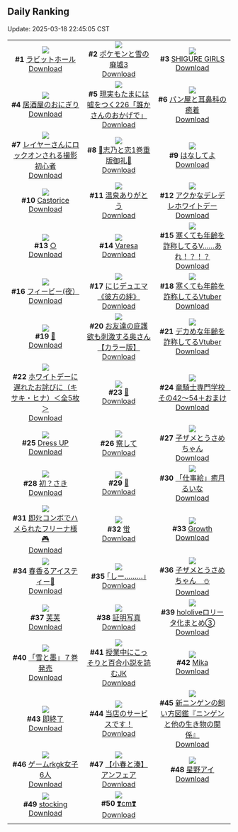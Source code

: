 ## Daily Ranking
Update: 2025-03-18 22:45:05 CST

|      |      |      |
| :----: | :----: | :----: |
| ![](https://i.pixiv.re/c/240x480/img-master/img/2025/03/16/00/00/03/128252651_p0_master1200.jpg)<br>**#1** [ラビットホール](https://www.pixiv.net/artworks/128252651)<br>[Download](https://i.pixiv.re/img-original/img/2025/03/16/00/00/03/128252651_p0.jpg) | ![](https://i.pixiv.re/c/240x480/img-master/img/2025/03/16/00/29/52/128254375_p0_master1200.jpg)<br>**#2** [ポケモンと雪の廃墟3](https://www.pixiv.net/artworks/128254375)<br>[Download](https://i.pixiv.re/img-original/img/2025/03/16/00/29/52/128254375_p0.png) | ![](https://i.pixiv.re/c/240x480/img-master/img/2025/03/17/00/01/29/128294117_p0_master1200.jpg)<br>**#3** [SHIGURE GIRLS](https://www.pixiv.net/artworks/128294117)<br>[Download](https://i.pixiv.re/img-original/img/2025/03/17/00/01/29/128294117_p0.jpg) |
| ![](https://i.pixiv.re/c/240x480/img-master/img/2025/03/17/07/30/05/128303070_p0_master1200.jpg)<br>**#4** [居酒屋のおにぎり](https://www.pixiv.net/artworks/128303070)<br>[Download](https://i.pixiv.re/img-original/img/2025/03/17/07/30/05/128303070_p0.jpg) | ![](https://i.pixiv.re/c/240x480/img-master/img/2025/03/16/18/00/08/128278655_p0_master1200.jpg)<br>**#5** [現実もたまには嘘をつく226「誰かさんのおかげで」](https://www.pixiv.net/artworks/128278655)<br>[Download](https://i.pixiv.re/img-original/img/2025/03/16/18/00/08/128278655_p0.jpg) | ![](https://i.pixiv.re/c/240x480/img-master/img/2025/03/17/21/04/43/128320421_p0_master1200.jpg)<br>**#6** [パン屋と耳鼻科の癒着](https://www.pixiv.net/artworks/128320421)<br>[Download](https://i.pixiv.re/img-original/img/2025/03/17/21/04/43/128320421_p0.jpg) |
| ![](https://i.pixiv.re/c/240x480/img-master/img/2025/03/16/21/16/50/128286476_p0_master1200.jpg)<br>**#7** [レイヤーさんにロックオンされる撮影初心者](https://www.pixiv.net/artworks/128286476)<br>[Download](https://i.pixiv.re/img-original/img/2025/03/16/21/16/50/128286476_p0.jpg) | ![](https://i.pixiv.re/c/240x480/img-master/img/2025/03/16/00/10/17/128253555_p0_master1200.jpg)<br>**#8** [🩵志乃と恋1巻重版御礼🩷](https://www.pixiv.net/artworks/128253555)<br>[Download](https://i.pixiv.re/img-original/img/2025/03/16/00/10/17/128253555_p0.jpg) | ![](https://i.pixiv.re/c/240x480/img-master/img/2025/03/16/00/00/12/128252707_p0_master1200.jpg)<br>**#9** [はなしてよ](https://www.pixiv.net/artworks/128252707)<br>[Download](https://i.pixiv.re/img-original/img/2025/03/16/00/00/12/128252707_p0.jpg) |
| ![](https://i.pixiv.re/c/240x480/img-master/img/2025/03/16/01/13/11/128255980_p0_master1200.jpg)<br>**#10** [Castorice](https://www.pixiv.net/artworks/128255980)<br>[Download](https://i.pixiv.re/img-original/img/2025/03/16/01/13/11/128255980_p0.png) | ![](https://i.pixiv.re/c/240x480/img-master/img/2025/03/17/11/24/56/128294009_p0_master1200.jpg)<br>**#11** [温泉ありがとう](https://www.pixiv.net/artworks/128294009)<br>[Download](https://i.pixiv.re/img-original/img/2025/03/17/11/24/56/128294009_p0.jpg) | ![](https://i.pixiv.re/c/240x480/img-master/img/2025/03/16/00/13/12/128253692_p0_master1200.jpg)<br>**#12** [アクかなデレデレホワイトデー](https://www.pixiv.net/artworks/128253692)<br>[Download](https://i.pixiv.re/img-original/img/2025/03/16/00/13/12/128253692_p0.png) |
| ![](https://i.pixiv.re/c/240x480/img-master/img/2025/03/16/00/00/27/128252801_p0_master1200.jpg)<br>**#13** [○](https://www.pixiv.net/artworks/128252801)<br>[Download](https://i.pixiv.re/img-original/img/2025/03/16/00/00/27/128252801_p0.png) | ![](https://i.pixiv.re/c/240x480/img-master/img/2025/03/16/00/00/16/128252728_p0_master1200.jpg)<br>**#14** [Varesa](https://www.pixiv.net/artworks/128252728)<br>[Download](https://i.pixiv.re/img-original/img/2025/03/16/00/00/16/128252728_p0.jpg) | ![](https://i.pixiv.re/c/240x480/img-master/img/2025/03/16/23/03/55/128291531_p0_master1200.jpg)<br>**#15** [寒くても年齢を詐称してるV……あれ！？！？](https://www.pixiv.net/artworks/128291531)<br>[Download](https://i.pixiv.re/img-original/img/2025/03/16/23/03/55/128291531_p0.png) |
| ![](https://i.pixiv.re/c/240x480/img-master/img/2025/03/17/00/00/21/128293940_p0_master1200.jpg)<br>**#16** [フィービー(夜）](https://www.pixiv.net/artworks/128293940)<br>[Download](https://i.pixiv.re/img-original/img/2025/03/17/00/00/21/128293940_p0.jpg) | ![](https://i.pixiv.re/c/240x480/img-master/img/2025/03/16/00/00/21/128252763_p0_master1200.jpg)<br>**#17** [にじデュエマ《彼方の絆》](https://www.pixiv.net/artworks/128252763)<br>[Download](https://i.pixiv.re/img-original/img/2025/03/16/00/00/21/128252763_p0.jpg) | ![](https://i.pixiv.re/c/240x480/img-master/img/2025/03/16/21/10/46/128286244_p0_master1200.jpg)<br>**#18** [寒くても年齢を詐称してるVtuber](https://www.pixiv.net/artworks/128286244)<br>[Download](https://i.pixiv.re/img-original/img/2025/03/16/21/10/46/128286244_p0.png) |
| ![](https://i.pixiv.re/c/240x480/img-master/img/2025/03/16/01/23/10/128256270_p0_master1200.jpg)<br>**#19** [🌟](https://www.pixiv.net/artworks/128256270)<br>[Download](https://i.pixiv.re/img-original/img/2025/03/16/01/23/10/128256270_p0.jpg) | ![](https://i.pixiv.re/c/240x480/img-master/img/2025/03/16/00/05/03/128253287_p0_master1200.jpg)<br>**#20** [お友達の庇護欲も刺激する奥さん【カラー版】](https://www.pixiv.net/artworks/128253287)<br>[Download](https://i.pixiv.re/img-original/img/2025/03/16/00/05/03/128253287_p0.jpg) | ![](https://i.pixiv.re/c/240x480/img-master/img/2025/03/17/21/12/52/128320710_p0_master1200.jpg)<br>**#21** [デカめな年齢を詐称してるVtuber](https://www.pixiv.net/artworks/128320710)<br>[Download](https://i.pixiv.re/img-original/img/2025/03/17/21/12/52/128320710_p0.png) |
| ![](https://i.pixiv.re/c/240x480/img-master/img/2025/03/16/10/00/10/128265340_p0_master1200.jpg)<br>**#22** [ホワイトデーに遅れたお詫びに（キサキ・ヒナ）＜全5枚＞](https://www.pixiv.net/artworks/128265340)<br>[Download](https://i.pixiv.re/img-original/img/2025/03/16/10/00/10/128265340_p0.jpg) | ![](https://i.pixiv.re/c/240x480/img-master/img/2025/03/16/00/00/20/128252757_p0_master1200.jpg)<br>**#23** [🌸](https://www.pixiv.net/artworks/128252757)<br>[Download](https://i.pixiv.re/img-original/img/2025/03/16/00/00/20/128252757_p0.png) | ![](https://i.pixiv.re/c/240x480/img-master/img/2025/03/17/19/20/43/128316686_p0_master1200.jpg)<br>**#24** [竜騎士専門学校　その42～54＋おまけ](https://www.pixiv.net/artworks/128316686)<br>[Download](https://i.pixiv.re/img-original/img/2025/03/17/19/20/43/128316686_p0.jpg) |
| ![](https://i.pixiv.re/c/240x480/img-master/img/2025/03/16/00/00/28/128252811_p0_master1200.jpg)<br>**#25** [Dress UP](https://www.pixiv.net/artworks/128252811)<br>[Download](https://i.pixiv.re/img-original/img/2025/03/16/00/00/28/128252811_p0.png) | ![](https://i.pixiv.re/c/240x480/img-master/img/2025/03/17/00/00/17/128293927_p0_master1200.jpg)<br>**#26** [察して](https://www.pixiv.net/artworks/128293927)<br>[Download](https://i.pixiv.re/img-original/img/2025/03/17/00/00/17/128293927_p0.jpg) | ![](https://i.pixiv.re/c/240x480/img-master/img/2025/03/16/02/18/45/128257833_p0_master1200.jpg)<br>**#27** [子ザメとうさめちゃん](https://www.pixiv.net/artworks/128257833)<br>[Download](https://i.pixiv.re/img-original/img/2025/03/16/02/18/45/128257833_p0.jpg) |
| ![](https://i.pixiv.re/c/240x480/img-master/img/2025/03/16/00/34/35/128254640_p0_master1200.jpg)<br>**#28** [初？さき](https://www.pixiv.net/artworks/128254640)<br>[Download](https://i.pixiv.re/img-original/img/2025/03/16/00/34/35/128254640_p0.png) | ![](https://i.pixiv.re/c/240x480/img-master/img/2025/03/16/00/12/03/128253639_p0_master1200.jpg)<br>**#29** [🥞](https://www.pixiv.net/artworks/128253639)<br>[Download](https://i.pixiv.re/img-original/img/2025/03/16/00/12/03/128253639_p0.png) | ![](https://i.pixiv.re/c/240x480/img-master/img/2025/03/16/12/01/04/128268372_p0_master1200.jpg)<br>**#30** [「仕事絵」癒月るいな](https://www.pixiv.net/artworks/128268372)<br>[Download](https://i.pixiv.re/img-original/img/2025/03/16/12/01/04/128268372_p0.jpg) |
| ![](https://i.pixiv.re/c/240x480/img-master/img/2025/03/16/18/12/30/128279247_p0_master1200.jpg)<br>**#31** [即ﾀﾋコンボでハメられたフリーナ様🎮](https://www.pixiv.net/artworks/128279247)<br>[Download](https://i.pixiv.re/img-original/img/2025/03/16/18/12/30/128279247_p0.png) | ![](https://i.pixiv.re/c/240x480/img-master/img/2025/03/16/13/39/44/128271048_p0_master1200.jpg)<br>**#32** [蛍](https://www.pixiv.net/artworks/128271048)<br>[Download](https://i.pixiv.re/img-original/img/2025/03/16/13/39/44/128271048_p0.png) | ![](https://i.pixiv.re/c/240x480/img-master/img/2025/03/16/22/53/11/128290961_p0_master1200.jpg)<br>**#33** [Growth](https://www.pixiv.net/artworks/128290961)<br>[Download](https://i.pixiv.re/img-original/img/2025/03/16/22/53/11/128290961_p0.jpg) |
| ![](https://i.pixiv.re/c/240x480/img-master/img/2025/03/16/12/54/29/128269797_p0_master1200.jpg)<br>**#34** [春香るアイスティー🌸](https://www.pixiv.net/artworks/128269797)<br>[Download](https://i.pixiv.re/img-original/img/2025/03/16/12/54/29/128269797_p0.jpg) | ![](https://i.pixiv.re/c/240x480/img-master/img/2025/03/17/17/21/53/128313101_p0_master1200.jpg)<br>**#35** [｢しー………｣](https://www.pixiv.net/artworks/128313101)<br>[Download](https://i.pixiv.re/img-original/img/2025/03/17/17/21/53/128313101_p0.jpg) | ![](https://i.pixiv.re/c/240x480/img-master/img/2025/03/17/00/56/28/128296409_p0_master1200.jpg)<br>**#36** [子ザメとうさめちゃん　⛄️](https://www.pixiv.net/artworks/128296409)<br>[Download](https://i.pixiv.re/img-original/img/2025/03/17/00/56/28/128296409_p0.jpg) |
| ![](https://i.pixiv.re/c/240x480/img-master/img/2025/03/16/12/39/25/128269435_p0_master1200.jpg)<br>**#37** [芙芙](https://www.pixiv.net/artworks/128269435)<br>[Download](https://i.pixiv.re/img-original/img/2025/03/16/12/39/25/128269435_p0.jpg) | ![](https://i.pixiv.re/c/240x480/img-master/img/2025/03/17/12/24/25/128307629_p0_master1200.jpg)<br>**#38** [証明写真](https://www.pixiv.net/artworks/128307629)<br>[Download](https://i.pixiv.re/img-original/img/2025/03/17/12/24/25/128307629_p0.png) | ![](https://i.pixiv.re/c/240x480/img-master/img/2025/03/16/00/04/36/128253251_p0_master1200.jpg)<br>**#39** [hololiveロリータ化まとめ③](https://www.pixiv.net/artworks/128253251)<br>[Download](https://i.pixiv.re/img-original/img/2025/03/16/00/04/36/128253251_p0.jpg) |
| ![](https://i.pixiv.re/c/240x480/img-master/img/2025/03/17/18/42/41/128315439_p0_master1200.jpg)<br>**#40** [「雪と墨」７巻発売](https://www.pixiv.net/artworks/128315439)<br>[Download](https://i.pixiv.re/img-original/img/2025/03/17/18/42/41/128315439_p0.jpg) | ![](https://i.pixiv.re/c/240x480/img-master/img/2025/03/17/21/17/28/128320876_p0_master1200.jpg)<br>**#41** [授業中にこっそりと百合小説を読むJK](https://www.pixiv.net/artworks/128320876)<br>[Download](https://i.pixiv.re/img-original/img/2025/03/17/21/17/28/128320876_p0.jpg) | ![](https://i.pixiv.re/c/240x480/img-master/img/2025/03/16/17/57/48/128278526_p0_master1200.jpg)<br>**#42** [Mika](https://www.pixiv.net/artworks/128278526)<br>[Download](https://i.pixiv.re/img-original/img/2025/03/16/17/57/48/128278526_p0.jpg) |
| ![](https://i.pixiv.re/c/240x480/img-master/img/2025/03/16/00/00/42/128252861_p0_master1200.jpg)<br>**#43** [即終了](https://www.pixiv.net/artworks/128252861)<br>[Download](https://i.pixiv.re/img-original/img/2025/03/16/00/00/42/128252861_p0.jpg) | ![](https://i.pixiv.re/c/240x480/img-master/img/2025/03/16/18/04/20/128278994_p0_master1200.jpg)<br>**#44** [当店のサービスです！](https://www.pixiv.net/artworks/128278994)<br>[Download](https://i.pixiv.re/img-original/img/2025/03/16/18/04/20/128278994_p0.png) | ![](https://i.pixiv.re/c/240x480/img-master/img/2025/03/17/10/24/29/128305578_p0_master1200.jpg)<br>**#45** [新ニンゲンの飼い方図鑑『ニンゲンと他の生き物の関係』](https://www.pixiv.net/artworks/128305578)<br>[Download](https://i.pixiv.re/img-original/img/2025/03/17/10/24/29/128305578_p0.png) |
| ![](https://i.pixiv.re/c/240x480/img-master/img/2025/03/16/17/07/12/128276934_p0_master1200.jpg)<br>**#46** [ゲームrkgk女子6人](https://www.pixiv.net/artworks/128276934)<br>[Download](https://i.pixiv.re/img-original/img/2025/03/16/17/07/12/128276934_p0.png) | ![](https://i.pixiv.re/c/240x480/img-master/img/2025/03/16/22/36/31/128290256_p0_master1200.jpg)<br>**#47** [【小春と湊】アンフェア](https://www.pixiv.net/artworks/128290256)<br>[Download](https://i.pixiv.re/img-original/img/2025/03/16/22/36/31/128290256_p0.png) | ![](https://i.pixiv.re/c/240x480/img-master/img/2025/03/16/11/58/30/128268156_p0_master1200.jpg)<br>**#48** [星野アイ](https://www.pixiv.net/artworks/128268156)<br>[Download](https://i.pixiv.re/img-original/img/2025/03/16/11/58/30/128268156_p0.jpg) |
| ![](https://i.pixiv.re/c/240x480/img-master/img/2025/03/16/03/01/02/128258726_p0_master1200.jpg)<br>**#49** [stocking](https://www.pixiv.net/artworks/128258726)<br>[Download](https://i.pixiv.re/img-original/img/2025/03/16/03/01/02/128258726_p0.jpg) | ![](https://i.pixiv.re/c/240x480/img-master/img/2025/03/16/20/41/39/128284925_p0_master1200.jpg)<br>**#50** [❣️cm❣️](https://www.pixiv.net/artworks/128284925)<br>[Download](https://i.pixiv.re/img-original/img/2025/03/16/20/41/39/128284925_p0.png) |
|      |
